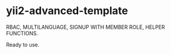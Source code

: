 # yii2-advanced-template
RBAC, MULTILANGUAGE, SIGNUP WITH MEMBER ROLE, HELPER FUNCTIONS. 

Ready to use.
